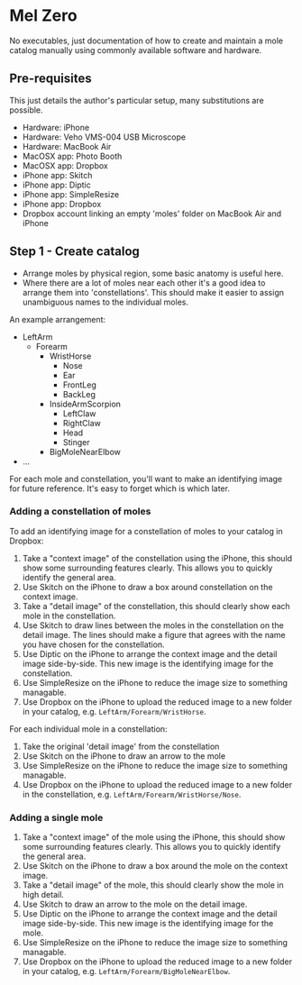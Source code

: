 Mel Zero
========

No executables, just documentation of how to create and maintain a mole catalog manually using commonly available software and hardware.

Pre-requisites
--------------

This just details the author's particular setup, many substitutions are possible.

- Hardware: iPhone
- Hardware: Veho VMS-004 USB Microscope
- Hardware: MacBook Air
- MacOSX app: Photo Booth
- MacOSX app: Dropbox
- iPhone app: Skitch
- iPhone app: Diptic
- iPhone app: SimpleResize
- iPhone app: Dropbox
- Dropbox account linking an empty 'moles' folder on MacBook Air and iPhone

Step 1 - Create catalog
-----------------------

- Arrange moles by physical region, some basic anatomy is useful here.
- Where there are a lot of moles near each other it's a good idea to arrange them into 'constellations'. This should make it easier to assign unambiguous names to the individual moles.

An example arrangement:
- LeftArm
  - Forearm
    - WristHorse
      - Nose
      - Ear
      - FrontLeg
      - BackLeg
    - InsideArmScorpion
       - LeftClaw
       - RightClaw
       - Head
       - Stinger
    - BigMoleNearElbow
- ...

For each mole and constellation, you'll want to make an identifying image for future reference. It's easy to forget which is which later.

### Adding a constellation of moles

To add an identifying image for a constellation of moles to your catalog in Dropbox:

1. Take a "context image" of the constellation using the iPhone, this should show some surrounding features clearly. This allows you to quickly identify the general area.
2. Use Skitch on the iPhone to draw a box around constellation on the context image.
3. Take a "detail image" of the constellation, this should clearly show each mole in the constellation.
4. Use Skitch to draw lines between the moles in the constellation on the detail image. The lines should make a figure that agrees with the name you have chosen for the constellation.
5. Use Diptic on the iPhone to arrange the context image and the detail image side-by-side. This new image is the identifying image for the constellation.
6. Use SimpleResize on the iPhone to reduce the image size to something managable.
7. Use Dropbox on the iPhone to upload the reduced image to a new folder in your catalog, e.g. `LeftArm/Forearm/WristHorse`. 

For each individual mole in a constellation:

1. Take the original 'detail image' from the constellation
2. Use Skitch on the iPhone to draw an arrow to the mole
3. Use SimpleResize on the iPhone to reduce the image size to something managable.
4. Use Dropbox on the iPhone to upload the reduced image to a new folder in the constellation, e.g. `LeftArm/Forearm/WristHorse/Nose`. 

### Adding a single mole

1. Take a "context image" of the mole using the iPhone, this should show some surrounding features clearly. This allows you to quickly identify the general area.
2. Use Skitch on the iPhone to draw a box around the mole on the context image.
3. Take a "detail image" of the mole, this should clearly show the mole in high detail.
4. Use Skitch to draw an arrow to the mole on the detail image.
5. Use Diptic on the iPhone to arrange the context image and the detail image side-by-side. This new image is the identifying image for the mole.
6. Use SimpleResize on the iPhone to reduce the image size to something managable.
7. Use Dropbox on the iPhone to upload the reduced image to a new folder in your catalog, e.g. `LeftArm/Forearm/BigMoleNearElbow`.
